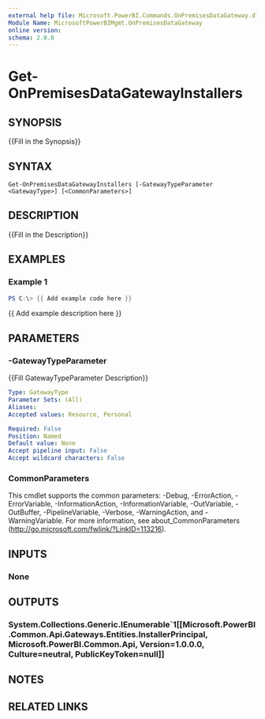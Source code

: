 ```yaml
---
external help file: Microsoft.PowerBI.Commands.OnPremisesDataGateway.dll-Help.xml
Module Name: MicrosoftPowerBIMgmt.OnPremisesDataGateway
online version:
schema: 2.0.0
---
```


# Get-OnPremisesDataGatewayInstallers

## SYNOPSIS
{{Fill in the Synopsis}}

## SYNTAX

```
Get-OnPremisesDataGatewayInstallers [-GatewayTypeParameter <GatewayType>] [<CommonParameters>]
```

## DESCRIPTION
{{Fill in the Description}}

## EXAMPLES

### Example 1
```powershell
PS C:\> {{ Add example code here }}
```

{{ Add example description here }}

## PARAMETERS

### -GatewayTypeParameter
{{Fill GatewayTypeParameter Description}}

```yaml
Type: GatewayType
Parameter Sets: (All)
Aliases:
Accepted values: Resource, Personal

Required: False
Position: Named
Default value: None
Accept pipeline input: False
Accept wildcard characters: False
```

### CommonParameters
This cmdlet supports the common parameters: -Debug, -ErrorAction, -ErrorVariable, -InformationAction, -InformationVariable, -OutVariable, -OutBuffer, -PipelineVariable, -Verbose, -WarningAction, and -WarningVariable.
For more information, see about_CommonParameters (http://go.microsoft.com/fwlink/?LinkID=113216).

## INPUTS

### None


## OUTPUTS

### System.Collections.Generic.IEnumerable`1[[Microsoft.PowerBI.Common.Api.Gateways.Entities.InstallerPrincipal, Microsoft.PowerBI.Common.Api, Version=1.0.0.0, Culture=neutral, PublicKeyToken=null]]


## NOTES

## RELATED LINKS

